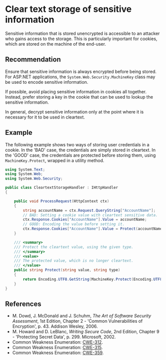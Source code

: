 # Clear text storage of sensitive information
Sensitive information that is stored unencrypted is accessible to an attacker who gains access to the storage. This is particularly important for cookies, which are stored on the machine of the end-user.


## Recommendation
Ensure that sensitive information is always encrypted before being stored. For ASP.NET applications, the `System.Web.Security.MachineKey` class may be used to encode sensitive information.

If possible, avoid placing sensitive information in cookies all together. Instead, prefer storing a key in the cookie that can be used to lookup the sensitive information.

In general, decrypt sensitive information only at the point where it is necessary for it to be used in cleartext.


## Example
The following example shows two ways of storing user credentials in a cookie. In the 'BAD' case, the credentials are simply stored in cleartext. In the 'GOOD' case, the credentials are protected before storing them, using `MachineKey.Protect`, wrapped in a utility method.


```csharp
using System.Text;
using System.Web;
using System.Web.Security;

public class CleartextStorageHandler : IHttpHandler
{

    public void ProcessRequest(HttpContext ctx)
    {
        string accountName = ctx.Request.QueryString["AccountName"];
        // BAD: Setting a cookie value with cleartext sensitive data.
        ctx.Response.Cookies["AccountName"].Value = accountName;
        // GOOD: Encoding the value before setting it.
        ctx.Response.Cookies["AccountName"].Value = Protect(accountName, "Account name");
    }

    /// <summary>
    /// Protect the cleartext value, using the given type.
    /// </summary>
    /// <value>
    /// The protected value, which is no longer cleartext.
    /// </value>
    public string Protect(string value, string type)
    {
        return Encoding.UTF8.GetString(MachineKey.Protect(Encoding.UTF8.GetBytes(value), type));
    }
}

```

## References
* M. Dowd, J. McDonald and J. Schuhm, *The Art of Software Security Assessment*, 1st Edition, Chapter 2 - 'Common Vulnerabilities of Encryption', p. 43. Addison Wesley, 2006.
* M. Howard and D. LeBlanc, *Writing Secure Code*, 2nd Edition, Chapter 9 - 'Protecting Secret Data', p. 299. Microsoft, 2002.
* Common Weakness Enumeration: [CWE-312](https://cwe.mitre.org/data/definitions/312.html).
* Common Weakness Enumeration: [CWE-315](https://cwe.mitre.org/data/definitions/315.html).
* Common Weakness Enumeration: [CWE-359](https://cwe.mitre.org/data/definitions/359.html).
